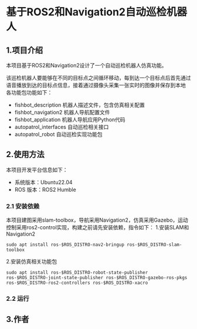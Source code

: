 # 基于ROS2和Navigation2自动巡检机器人
## 1.项目介绍
本项目基于ROS2和Navigation2设计了一个自动巡检机器人仿真功能。

该巡检机器人要能够在不同的目标点之间循环移动，每到达一个目标点后首先通过语音播放到达的目标点信息，接着通过摄像头采集一张实时的图像并保存到本地
各功能包功能如下：
- fishbot_description 机器人描述文件，包含仿真相关配置
- fishbot_navigation2 机器人导航配置文件
- fishbot_application 机器人导航应用Python代码
- autopatrol_interfaces 自动巡检相关接口
- autopatrol_robot 自动巡检实现功能包
## 2.使用方法
本项目开发平台信息如下：
- 系统版本：Ubuntu22.04
- ROS 版本：ROS2 Humble
### 2.1 安装依赖
本项目建图采用slam-toolbox，导航采用Navigation2，仿真采用Gazebo，运动控制采用ros2-control实现，构建之前请先安装依赖，指令如下：
1.安装SLAM和Navigation2
```
sudo apt install ros-$ROS_DISTRO-nav2-bringup ros-$ROS_DISTRO-slam-toolbox
```
2.安装仿真相关功能包
```
sudo apt install ros-$ROS_DISTRO-robot-state-publisher ros-$ROS_DISTRO-joint-state-publisher ros-$ROS_DISTRO-gazebo-ros-pkgs ros-$ROS_DISTRO-ros2-controllers ros-$ROS_DISTRO-xacro
```
### 2.2 运行
## 3.作者
